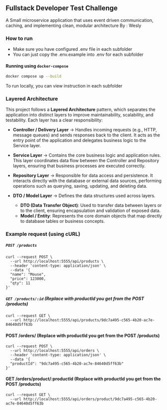 ## Fullstack Developer Test Challenge
A Small microservice application that uses event driven communication, caching, and implementing clean, modular architecture
By : Wesly

### How to run
- Make sure you have configured .env file in each subfolder
- You can just copy the .env.example into .env for each subfolder
#### Running using `docker-compose`
```bash
docker compose up --build
```
To run locally, you can view instruction in each subfolder

### Layered Architecture

This project follows a **Layered Architecture** pattern, which separates the application into distinct layers to improve maintainability, scalability, and testability. Each layer has a clear responsibility:

- **Controller / Delivery Layer** → Handles incoming requests (e.g., HTTP, message queues) and sends responses back to the client. It acts as the entry point of the application and delegates business logic to the Service layer.

- **Service Layer** → Contains the core business logic and application rules. This layer coordinates data flow between the Controller and Repository layers, ensuring that business processes are executed correctly.

- **Repository Layer** → Responsible for data access and persistence. It interacts directly with the database or external data sources, performing operations such as querying, saving, updating, and deleting data.

- **DTO / Model Layer** → Defines the data structures used across layers.  
  - **DTO (Data Transfer Object)**: Used to transfer data between layers or to the client, ensuring encapsulation and validation of exposed data.  
  - **Model / Entity**: Represents the core domain objects that map directly to database tables or business concepts.

### Example request (using cURL)
##### `POST /products`
```shell
curl --request POST \
  --url http://localhost:5555/api/products \
  --header 'content-type: application/json' \
  --data '{
  "name": "Mouse",
  "price": 123000,
  "qty": 11
}'
```

##### `GET /products/:id` (Replace with productId you get from the POST /products)
```shell
curl --request GET \
  --url http://localhost:5555/api/products/9dc7a495-c565-4b20-ac7e-84640d5ff63b
```

#### POST /orders/ (Replace with productId you get from the POST /products)
```shell
curl --request POST \
  --url http://localhost:5555/api/orders \
  --header 'content-type: application/json' \
  --data '{
  "productId": "9dc7a495-c565-4b20-ac7e-84640d5ff63b"
}'
```

#### GET /orders/product/:productId (Replace with productId you get from the POST /products)
```shell
curl --request GET \
  --url http://localhost:5555/api/orders/product/9dc7a495-c565-4b20-ac7e-84640d5ff63b
```

